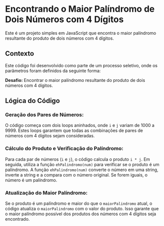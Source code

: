 # Encontrando o Maior Palíndromo de Dois Números com 4 Dígitos

Este é um projeto simples em JavaScript que encontra o maior palíndromo resultante do produto de dois números com 4 dígitos.

## Contexto

Este código foi desenvolvido como parte de um processo seletivo, onde os parâmetros foram definidos da seguinte forma:

**Desafio:** Encontrar o maior palíndromo resultante do produto de dois números com 4 dígitos.

## Lógica do Código

### Geração dos Pares de Números:

O código começa com dois loops aninhados, onde `i` e `j` variam de 1000 a 9999. Estes loops garantem que todas as combinações de pares de números com 4 dígitos sejam consideradas.

### Cálculo do Produto e Verificação do Palíndromo:

Para cada par de números (`i` e `j`), o código calcula o produto `i * j`. Em seguida, utiliza a função `ehPalindromo(num)` para verificar se o produto é um palíndromo. A função `ehPalindromo(num)` converte o número em uma string, inverte a string e a compara com o número original. Se forem iguais, o número é um palíndromo.

### Atualização do Maior Palíndromo:

Se o produto é um palíndromo e maior do que o `maiorPalindromo` atual, o código atualiza o `maiorPalindromo` com o valor do produto. Isso garante que o maior palíndromo possível dos produtos dos números com 4 dígitos seja encontrado.

